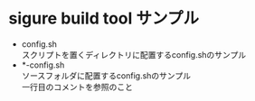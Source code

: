 # sigure build tool サンプル
- config.sh  
スクリプトを置くディレクトリに配置するconfig.shのサンプル
- *-config.sh  
ソースフォルダに配置するconfig.shのサンプル  
一行目のコメントを参照のこと
